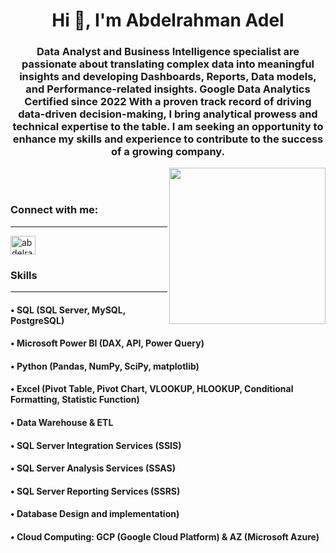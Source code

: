 <h1 align="center">Hi 👋, I'm Abdelrahman Adel</h1>
<h3 align="center">Data Analyst and Business Intelligence specialist are passionate about translating complex data into meaningful insights and developing Dashboards, Reports, Data models, and Performance-related insights. Google Data Analytics Certified since 2022 With a proven track record of driving data-driven decision-making, I bring analytical prowess and technical expertise to the table. I am seeking an opportunity to enhance my skills and experience to contribute to the success of a growing company.</h3>
<picture> <img align="right" src="https://github.com/7oSkaaa/7oSkaaa/blob/main/Images/Right_Side.gif?raw=true"width=250px></picture><br></br>


<h3 align="left">Connect with me:</h3><hr>
<p align="left">
<a href="https://linkedin.com/in/abdelrahman-adel-618986253" target="blank"><img align="center" src="https://raw.githubusercontent.com/rahuldkjain/github-profile-readme-generator/master/src/images/icons/Social/linked-in-alt.svg" alt="abdelrahman-adel-618986253" height="30" width="40" /></a>
</p>

<h3 align="left">Skills</h3><hr>
<h4 align="left">• SQL (SQL Server, MySQL, PostgreSQL) </h4>     
 <h4 align="left">• Microsoft Power BI (DAX, API, Power Query)</h4>
 <h4 align="left">• Python (Pandas, NumPy, SciPy, matplotlib)</h4>
 <h4 align="left">• Excel (Pivot Table, Pivot Chart, VLOOKUP, HLOOKUP, Conditional Formatting, Statistic Function)</h4>
 <h4 align="left">• Data Warehouse & ETL </h4>
 <h4 align="left">• SQL Server Integration Services (SSIS) </h4>
 <h4 align="left">• SQL Server Analysis Services (SSAS) </h4>
 <h4 align="left">• SQL Server Reporting Services (SSRS)  </h4>
 <h4 align="left">• Database Design and implementation) </h4>
 <h4 align="left">• Cloud Computing: GCP (Google Cloud Platform) 
& AZ (Microsoft Azure) </h4>


